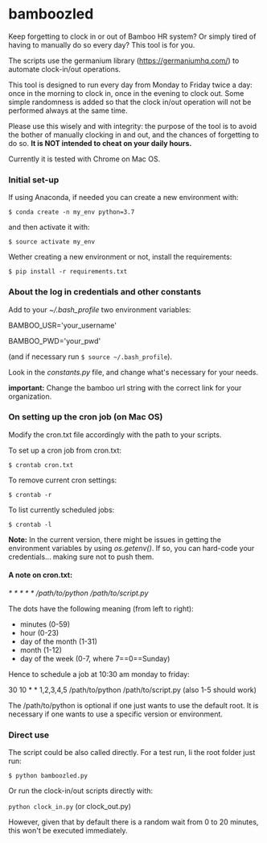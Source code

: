# bamboozled

Keep forgetting to clock in or out of Bamboo HR system? Or simply tired of having to manually do so every day? This tool is for you.

The scripts use the germanium library (https://germaniumhq.com/) to automate clock-in/out operations.

This tool is designed to run every day from Monday to Friday twice a day: once in the morning to clock in, once in the evening to clock out. Some simple randomness is added so that the clock in/out operation will not be performed always at the same time.

Please use this wisely and with integrity: the purpose of the tool is to avoid the bother of manually clocking in and out, and the chances of forgetting to do so. **It is NOT intended to cheat on your daily hours.**

Currently it is tested with Chrome on Mac OS. 

### Initial set-up

If using Anaconda, if needed you can create a new environment with:

`$ conda create -n my_env python=3.7`

and then activate it with:

`$ source activate my_env`

Wether creating a new environment or not, install the requirements:

`$ pip install -r requirements.txt`

### About the log in credentials and other constants

Add to your _~/.bash_profile_ two environment variables:

BAMBOO_USR='your_username' 

BAMBOO_PWD='your_pwd'

(and if necessary run `$ source ~/.bash_profile`).

Look in the _constants.py_ file, and change what's necessary for your needs.

**important:** Change the bamboo url string with the correct link for your organization.

### On setting up the cron job (on Mac OS)

Modify the cron.txt file accordingly with the path to your scripts.

To set up a cron job from cron.txt:

`$ crontab cron.txt`

To remove current cron settings:

`$ crontab -r`

To list currently scheduled jobs:

`$ crontab -l`

**Note:** In the current version, there might be issues in getting the environment variables by using _os.getenv()_. If so,
you can hard-code your credentials... making sure not to push them.

#### A note on cron.txt:

_* * * * * /path/to/python /path/to/script.py_

The dots have the following meaning (from left to right):

- minutes (0-59)
- hour (0-23)
- day of the month (1-31)
- month (1-12)
- day of the week (0-7, where 7==0==Sunday)

Hence to schedule a job at 10:30 am monday to friday:

30 10 * * 1,2,3,4,5 /path/to/python /path/to/script.py (also 1-5 should work)

The /path/to/python is optional if one just wants to use the default root.
It is necessary if one wants to use a specific version or environment.

### Direct use

The script could be also called directly. For a test run, Ii the root folder just run:

`$ python bamboozled.py`

Or run the clock-in/out scripts directly with:

`python clock_in.py` (or clock_out.py)

However, given that by default there is a random wait from 0 to 20 minutes, this won't be executed immediately.
